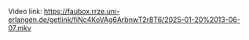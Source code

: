 Video link: https://faubox.rrze.uni-erlangen.de/getlink/fiNc4KoVAg6ArbnwT2r8T6/2025-01-20%2013-06-07.mkv

